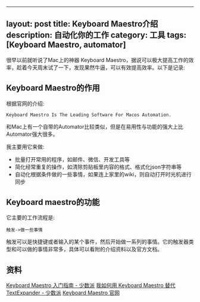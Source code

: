
---
layout: post
title: Keyboard Maestro介绍
description: 自动化你的工作
category: 工具
tags: [Keyboard Maestro, automator]
---

很早以前就听说了Mac上的神器 Keyboard Maestro，据说可以极大提高工作的效率，趁着今天周末试了一下，发现果然牛逼，可以有效提高效率。以下是记录:

## Keyboard Maestro的作用
根据官网的介绍:
```
Keyboard Maestro Is The Leading Software For Macos Automation.
```

和Mac上有一个自带的Automator比较类似，但是在易用性与功能的强大上比Automator强大很多。

我主要用它来做:
* 批量打开常用的程序，如邮件、微信、开发工具等
* 简化经常重复的操作，如清除剪贴板里内容的格式、格式化json字符串等
* 自动化根据条件做的一些事情，如果连上家里的wiki，则自动打开时光机进行同步

## Keyboard maestro的功能
它主要的工作流程是:

```
触发->做一些事情
```

触发可以是快捷键或者输入的某个事件，然后开始做一系列的事情。它的触发器类型和可以做的事情非常多，具体可以看附的介绍资料以及官方文档。


## 资料
[Keyboard Maestro 入门指南 - 少数派](https://sspai.com/post/36442#fn2)
[我如何用 Keyboard Maestro 替代 TextExpander - 少数派](https://sspai.com/post/39495)
[Keyboard Maestro 官网](https://www.keyboardmaestro.com/)



